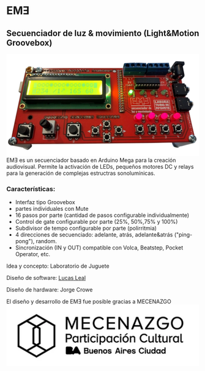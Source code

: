 # EMƎ
## Secuenciador de luz & movimiento (Light&Motion Groovebox)
 ![alt tag](https://github.com/labodejuguete/EME/blob/main/eme.jpg)
EMƎ es un secuenciador basado en Arduino Mega para la creación audiovisual. Permite la activación de LEDs, pequeños motores DC y relays para la generación de complejas estructras sonolumínicas.
### Características:
+ Interfaz tipo Groovebox
+  partes individuales con Mute
+ 16 pasos por parte (cantidad de pasos configurable individualmente)
+ Control de gate configurable por parte (25%, 50%,75% y 100%)
+ Subdivisor de tempo configurable por parte (polirritmia)
+ 4 direcciones de secuenciado: adelante, atrás, adelante&atrás ("ping-pong"), random.
+ Sincronización (IN y OUT) compatible con Volca, Beatstep, Pocket Operator, etc.

Idea y concepto: Laboratorio de Juguete

Diseño de software: [Lucas Leal](https://www.instagram.com/lucas.__.leal/?hl=en)

Diseño de hardware: Jorge Crowe


El diseño y desarrollo de EMƎ fue posible gracias a MECENAZGO
 ![alt tag](https://github.com/labodejuguete/EME/blob/main/mecenazgo.png)
